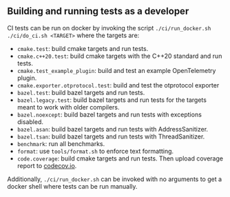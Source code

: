 ## Building and running tests as a developer

CI tests can be run on docker by invoking the script `./ci/run_docker.sh ./ci/do_ci.sh <TARGET>` where the targets are:

* `cmake.test`: build cmake targets and run tests.
* `cmake.c++20.test`: build cmake targets with the C++20 standard and run tests.
* `cmake.test_example_plugin`: build and test an example OpenTelemetry plugin.
* `cmake.exporter.otprotocol.test`: build and test the otprotocol exporter
* `bazel.test`: build bazel targets and run tests.
* `bazel.legacy.test`: build bazel targets and run tests for the targets meant to work with older compilers.
* `bazel.noexcept`: build bazel targets and run tests with exceptions disabled.
* `bazel.asan`: build bazel targets and run tests with AddressSanitizer.
* `bazel.tsan`: build bazel targets and run tests with ThreadSanitizer.
* `benchmark`: run all benchmarks.
* `format`: use `tools/format.sh` to enforce text formatting.
* `code.coverage`: build cmake targets and run tests. Then upload coverage report to [codecov.io](https://codecov.io/).

Additionally, `./ci/run_docker.sh` can be invoked with no arguments to get a docker shell where tests
can be run manually.
